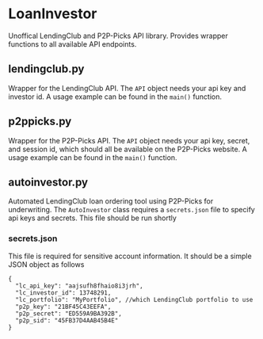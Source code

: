 LoanInvestor
===========

Unoffical LendingClub and P2P-Picks API library. Provides wrapper functions to all available API endpoints.

## lendingclub.py
Wrapper for the LendingClub API. The `API` object needs your api key and investor id. A usage example can be found in the `main()` function.

## p2ppicks.py
Wrapper for the P2P-Picks API. The `API` object needs your api key, secret, and session id, which should all be available on the P2P-Picks website. A usage example can be found in the `main()` function.

## autoinvestor.py
Automated LendingClub loan ordering tool using P2P-Picks for underwriting. The `AutoInvestor` class requires a `secrets.json` file to specify api keys and secrets. This file should be run shortly

### secrets.json

This file is required for sensitive account information.
It should be a simple JSON object as follows

```
{
  "lc_api_key": "aajsufh8fhaio8i3jrh",
  "lc_investor_id": 13748291,
  "lc_portfolio": "MyPortfolio", //which LendingClub portfolio to use
  "p2p_key": "21BF45C43EEFA",
  "p2p_secret": "ED559A9BA392B",
  "p2p_sid": "45FB37D4AAB45B4E"
}
```
